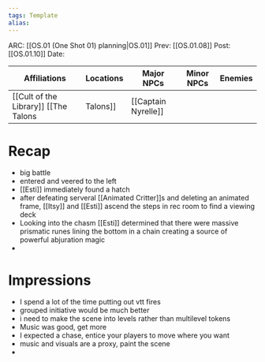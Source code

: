 ```yaml
---
tags: Template
alias:
---
```

ARC: [[OS.01 (One Shot 01) planning|OS.01]]
Prev: [[OS.01.08]]
Post: [[OS.01.10]]
Date:

| Affiliations | Locations | Major NPCs | Minor NPCs |  Enemies   | 
| ----------------- | ------------ | --------- | ---------- | ---------- |
|       [[Cult of the Library]]    [[The Talons|Talons]]        |  [[Captain Nyrelle]]            |           |            |             |

   # Recap
   - big battle 
   - entered and veered to the left 
   - [[Esti]] immediately  found a hatch
   - after defeating serveral [[Animated Critter]]s and deleting an animated frame, [[Itsy]] and [[Esti]] ascend the steps in rec room to find a viewing deck
   - Looking into the chasm [[Esti]] determined that there were massive prismatic runes lining the bottom in a chain creating a source of powerful abjuration magic
   - 

   # Impressions
   -  I spend a lot of the time putting out vtt fires
   - grouped initiative would be much better
   - i need to make the scene into levels rather than multilevel tokens
   - Music was good, get more
   - I expected a chase, entice your players to move where you want 
   - music and visuals are a proxy, paint the scene 
   - 